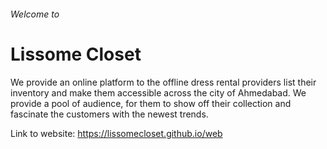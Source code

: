 ###### Welcome to 
# Lissome Closet


We provide an online platform to the offline dress rental providers list their inventory and make them accessible across the city of Ahmedabad. We provide a pool of audience, for them to show off their collection and fascinate the customers with the newest trends.

Link to website: https://lissomecloset.github.io/web
